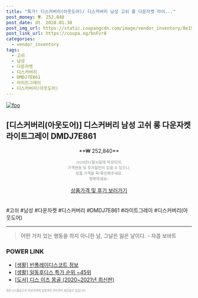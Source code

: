 ```yaml
--- 
title: "특가! 디스커버리(아웃도어)/ 디스커버리 남성 고쉬 롱 다운자켓 라이..." 
post_money: ₩. 252,840 
post_date: dt. 2020.01.30 
post_img_url: https://static.coupangcdn.com/image/vendor_inventory/8e15/79a21a63abd8f14e5e55b029db676b8209663d873a784bb56d31487a19e3.jpg 
post_link_url: https://coupa.ng/bnFvr8 
categories: 
  - vendor_inventory 
tags: 
  - 고쉬 
  - 남성 
  - 다운자켓 
  - 디스커버리 
  - DMDJ7E861 
  - 라이트그레이 
  - 디스커버리(아웃도어) 
--- 
```

[![foo](https://static.coupangcdn.com/image/vendor_inventory/8e15/79a21a63abd8f14e5e55b029db676b8209663d873a784bb56d31487a19e3.jpg)](https://coupa.ng/bnFvr8) 

## [디스커버리(아웃도어)] 디스커버리 남성 고쉬 롱 다운자켓 라이트그레이 DMDJ7E861 
<p style="text-align: center;">**₩ 252,840**</p> 
<p style="text-align: center;"><span style="color: #898c8f; font-family: Georgia,Times,serif; font-size: 0.75em;">2020년01월30일에 작성되어, <br>가격변동 및 추가할인이 있을 수 있으니,<br> 상품 가격을 꼭!확인해주세요.<br>행복하세요~</span> 
</p>	 
<div markdown="0" style="text-align: center;"><a href="https://coupa.ng/bnFvr8" class="btn btn--success">상품가격 및 후기 보러가기</a></div> 
<br><br> 
  #고쉬 #남성 #다운자켓 #디스커버리 #DMDJ7E861 #라이트그레이 #디스커버리(아웃도어) 
<hr> 

> 어떤 가치 있는 행동을 하지 아니한 날, 그날은 잃은 날이다. - 자콥 보바트 


### POWER LINK

* <a href="https://blog.naver.com/fasyy4321/221763703905" target="_blank"> [생활] 빈폴레이디스코트 정보 </a>
* <a href="https://blog.naver.com/sakai111/221785541127" target="_blank"> [생활] 일동후디스 특가 순위 ~45위</a>
* <a href="https://blog.naver.com/fasyy4321/221781395171" target="_blank">[도서] 디스 이즈 몽골 (2020~2021년 최신판)</a>

<span style="color: #898c8f; font-family: Georgia,Times,serif; font-size: 0.55em;">파트너스활동으로 작성자에게 일정액의 커미션이 제공될수 있습니다.</span> 
